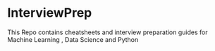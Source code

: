 # InterviewPrep
This Repo contains cheatsheets and interview preparation guides for Machine Learning , Data Science and Python
